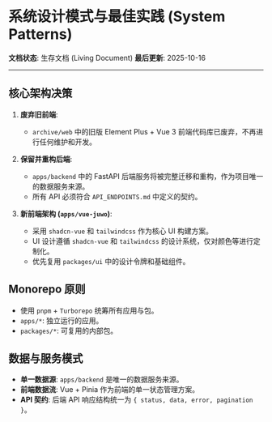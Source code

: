 # 系统设计模式与最佳实践 (System Patterns)

**文档状态**: 生存文档 (Living Document)
**最后更新**: 2025-10-16

---

## 核心架构决策

1.  **废弃旧前端**:
    - `archive/web` 中的旧版 Element Plus + Vue 3 前端代码库已废弃，不再进行任何维护和开发。

2.  **保留并重构后端**:
    - `apps/backend` 中的 FastAPI 后端服务将被完整迁移和重构，作为项目唯一的数据服务来源。
    - 所有 API 必须符合 `API_ENDPOINTS.md` 中定义的契约。

3.  **新前端架构 (`apps/vue-juwo`)**:
    - 采用 `shadcn-vue` 和 `tailwindcss` 作为核心 UI 构建方案。
    - UI 设计遵循 `shadcn-vue` 和 `tailwindcss` 的设计系统，仅对颜色等进行定制化。
    - 优先复用 `packages/ui` 中的设计令牌和基础组件。

## Monorepo 原则

- 使用 `pnpm` + `Turborepo` 统筹所有应用与包。
- `apps/*`: 独立运行的应用。
- `packages/*`: 可复用的内部包。

## 数据与服务模式

- **单一数据源**: `apps/backend` 是唯一的数据服务来源。
- **前端数据流**: Vue + Pinia 作为前端的单一状态管理方案。
- **API 契约**: 后端 API 响应结构统一为 `{ status, data, error, pagination }`。
